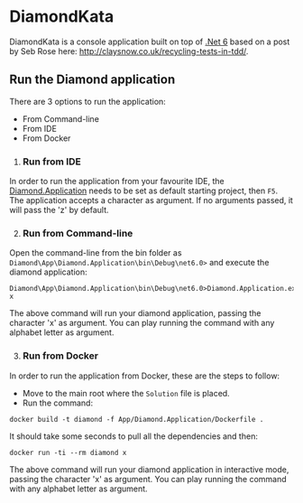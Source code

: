 # DiamondKata
DiamondKata is a console application built on top of [.Net 6](https://dotnet.microsoft.com/en-us/download/dotnet/6.0) based on a post by Seb Rose here: http://claysnow.co.uk/recycling-tests-in-tdd/.

## Run the Diamond application
There are 3 options to run the application:
- From Command-line
- From IDE
- From Docker

1. ### Run from IDE

In order to run the application from your favourite IDE, the [Diamond.Application](https://github.com/pregoli/DiamondKata/tree/master/App/Diamond.Application) needs to be set as default starting project, then `F5`.
The application accepts a character as argument. If no arguments passed, it will pass the 'z' by default.
 
2. ### Run from Command-line

Open the command-line from the bin folder as `Diamond\App\Diamond.Application\bin\Debug\net6.0>` and execute the diamond application:

 ```console
Diamond\App\Diamond.Application\bin\Debug\net6.0>Diamond.Application.exe x
```

The above command will run your diamond application, passing the character 'x' as argument. You can play running the command with any alphabet letter as argument.
 
3. ### Run from Docker

In order to run the application from Docker, these are the steps to follow:
- Move to the main root where the `Solution` file is placed.
- Run the command: 
 
 ```console
docker build -t diamond -f App/Diamond.Application/Dockerfile .
```
It should take some seconds to pull all the dependencies and then:

 ```console
docker run -ti --rm diamond x
```

The above command will run your diamond application in interactive mode, passing the character 'x' as argument. You can play running the command with any alphabet letter as argument.
